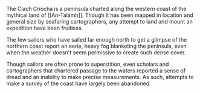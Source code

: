 The Ciach Críocha is a peninsula charted along the western coast of the mythical land of [[An-Talamh]]. Though it has been mapped in location and general size by seafaring cartographers, any attempt to land and mount an expedition have been fruitless.

The few sailors who have sailed far enough north to get a glimpse of the northern coast report an eerie, heavy fog blanketing the peninsula, even when the weather doesn't seem permissive to create such dense cover.

Though sailors are often prone to superstition, even scholars and cartographers that chartered passage to the waters reported a sense of dread and an inability to make precise measurements. As such, attempts to make a survey of the coast have largely been abandoned.